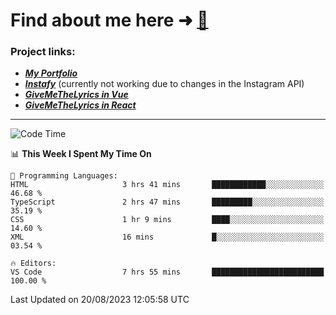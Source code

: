 # Find about me here ➜ [🧑](https://pauabella.dev)

### Project links:
- ***[My Portfolio](https://pauabella.dev)***
- ***[Instafy](https://instafy.me)*** (currently not working due to changes in the Instagram API)
- ***[GiveMeTheLyrics in Vue](https://lyrics.pauabella.dev)***
- ***[GiveMeTheLyrics in React](https://pauabella.dev/GiveMeTheLyrics)***

---
<!--START_SECTION:waka-->
![Code Time](http://img.shields.io/badge/Code%20Time-2%2C367%20hrs%2024%20mins-blue)

📊 **This Week I Spent My Time On** 

```text
💬 Programming Languages: 
HTML                     3 hrs 41 mins       ████████████░░░░░░░░░░░░░   46.68 % 
TypeScript               2 hrs 47 mins       █████████░░░░░░░░░░░░░░░░   35.19 % 
CSS                      1 hr 9 mins         ████░░░░░░░░░░░░░░░░░░░░░   14.60 % 
XML                      16 mins             █░░░░░░░░░░░░░░░░░░░░░░░░   03.54 % 

🔥 Editors: 
VS Code                  7 hrs 55 mins       █████████████████████████   100.00 % 
```


 Last Updated on 20/08/2023 12:05:58 UTC
<!--END_SECTION:waka-->
